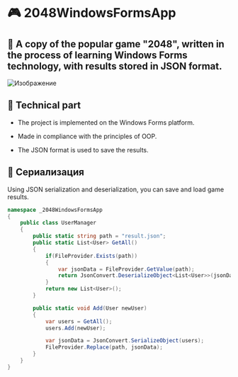 # 🎮 2048WindowsFormsApp
## 🔢 A copy of the popular game "2048", written in the process of learning Windows Forms technology, with results stored in JSON format.


![Изображение](https://github.com/vq11/2048WindowsFormsApp/blob/master/2024-04-26_20-03-21.png)

## 🔧 Technical part

* The project is implemented on the Windows Forms platform.

* Made in compliance with the principles of OOP.

* The JSON format is used to save the results.


## 💾 Сериализация
Using JSON serialization and deserialization, you can save and load game results.
~~~ csharp
namespace _2048WindowsFormsApp
{
    public class UserManager
    {
        public static string path = "result.json";
        public static List<User> GetAll()
        {
            if(FileProvider.Exists(path))
            {
                var jsonData = FileProvider.GetValue(path);
                return JsonConvert.DeserializeObject<List<User>>(jsonData);
            }
            return new List<User>();
        }

        public static void Add(User newUser)
        {
            var users = GetAll();
            users.Add(newUser);

            var jsonData = JsonConvert.SerializeObject(users);
            FileProvider.Replace(path, jsonData);
        }
    }
}
~~~~

